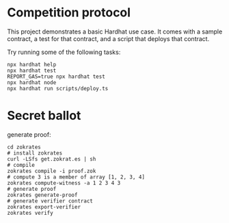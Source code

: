 # Competition protocol

This project demonstrates a basic Hardhat use case. It comes with a sample contract, a test for that contract, and a script that deploys that contract.

Try running some of the following tasks:

```shell
npx hardhat help
npx hardhat test
REPORT_GAS=true npx hardhat test
npx hardhat node
npx hardhat run scripts/deploy.ts
```
# Secret ballot

generate proof:
```shell
cd zokrates
# install zokrates
curl -LSfs get.zokrat.es | sh
# compile
zokrates compile -i proof.zok
# compute 3 is a member of array [1, 2, 3, 4]
zokrates compute-witness -a 1 2 3 4 3
# generate proof
zokrates generate-proof
# generate verifier contract
zokrates export-verifier
zokrates verify
```